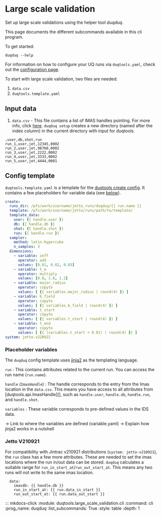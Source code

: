 # Large scale validation

Set up large scale validations using the helper tool *duqduq*.

This page documents the different subcommands available in this cli program.

To get started:

    duqduq --help

For information on how to configure your UQ runs via `duqtools.yaml`, check out the [configuration page](../config).

To start with large scale validation, two files are needed:

1. `data.csv`
2. `duqtools.template.yaml`

## Input data

1. `data.csv` - This file contains a list of IMAS handles pointing. For more info, click [here](../dash/#from-a-csv-file). `duqduq setup` creates a new directory (named after the index column) in the current directory with input for duqtools.

```csv title="data.csv"
,user,db,shot,run
run_1,user,jet,12345,0002
run_2,user,jet,98760,0002
run_3,user,jet,2222,0002
run_4,user,jet,3333,0002
run_5,user,jet,4444,0001
```

## Config template

`duqtools.template.yaml` is a template for the [duqtools create config](../config/create/#the-create-config). It contains a few placeholders for variable data (see [below](#placeholder-variables)).

```yaml title="duqtools.template.yaml"
create:
  runs_dir: /pfs/work/username/jetto_runs/duqduq/{{ run.name }}
  template: /pfs/work/username/jetto/runs/path/to/template/
  template_data:
    user: {{ handle.user }}
    db: {{ handle.db }}
    shot: {{ handle.shot }}
    run: {{ handle.run }}
  sampler:
    method: latin-hypercube
    n_samples: 3
  dimensions:
    - variable: zeff
      operator: add
      values: [0.01, 0.02, 0.03]
    - variable: t_e
      operator: multiply
      values: [0.8, 1.0, 1.2]
    - variable: major_radius
      operator: copyto
      values: [ {{ variables.major_radius | round(4) }} ]
    - variable: b_field
      operator: copyto
      values: [ {{ variables.b_field | round(4) }} ]
    - variable: t_start
      operator: copyto
      values: [ {{ variables.t_start | round(4) }} ]
    - variable: t_end
      operator: copyto
      values: [ {{ (variables.t_start + 0.01) | round(4) }} ]
system: jetto-v220922
```

### Placeholder variables

The `duqduq` config template uses [jinja2](https://jinja.palletsprojects.com/en/3.0.x/) as the templating language.

`run`
: This contains attributes related to the current run. You can access the run name (`run.name`).

`handle` (`ImasHandle`)
: The handle corresponds to the entry from the Imas location in the `data.csv`. This means you have access to all attributes from [duqtools.api.ImasHandle][], such as `handle.user`, `handle.db`, `handle.run`, and `handle.shot`.

`variables`
: These variable corresponds to pre-defined values in the IDS data.

-> Link to where the variables are defined (variable.yaml)
-> Explain how jinja2 works in a nutshell

### Jetto V210921

For compatibility with Jintrac v210921 distributions (`system: jetto-v210921`), the `run` class has a few more attributes. These are needed to set the imas locations where the run in/out data can be stored. `duqduq` calculates a suitable range for `run_in_start_at`/`run_out_start_at`. This means any two runs will not write to the same imas location.

```
  data:
    imasdb: {{ handle.db }}
    run_in_start_at: {{ run.data_in_start }}
    run_out_start_at: {{ run.data_out_start }}
```

::: mkdocs-click
    :module: duqtools.large_scale_validation.cli
    :command: cli
    :prog_name: duqduq
    :list_subcommands: True
    :style: table
    :depth: 1
